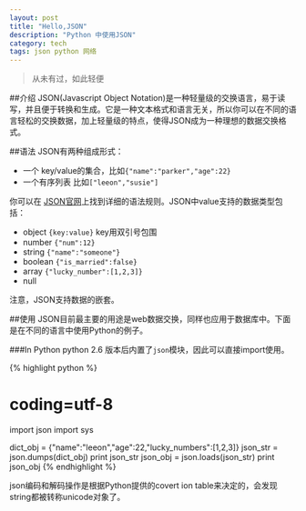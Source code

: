 ```yaml
---
layout: post
title: "Hello,JSON"
description: "Python 中使用JSON"
category: tech
tags: json python 网络
---
```

> 从未有过，如此轻便

##介绍
JSON(Javascript Object Notation)是一种轻量级的交换语言，易于读写，并且便于转换和生成。它是一种文本格式和语言无关，所以你可以在不同的语言轻松的交换数据，加上轻量级的特点，使得JSON成为一种理想的数据交换格式。

##语法
JSON有两种组成形式：

+ 一个 key/value的集合，比如`{"name":"parker","age":22}`
+ 一个有序列表 比如`["leeon","susie"]`

你可以在 [JSON官网](http://www.json.org/)上找到详细的语法规则。JSON中value支持的数据类型包括：

+ object `{key:value}` key用双引号包围
+ number `{"num":12}`
+ string `{"name":"someone"}`
+ boolean `{"is_married":false}`
+ array `{"lucky_number":[1,2,3]}`
+ null

注意，JSON支持数据的嵌套。


##使用
JSON目前最主要的用途是web数据交换，同样也应用于数据库中。下面是在不同的语言中使用Python的例子。

###In Python
python 2.6 版本后内置了`json`模块，因此可以直接import使用。

{% highlight python %}
# coding=utf-8
import json
import sys

dict_obj = {"name":"leeon","age":22,"lucky_numbers":[1,2,3]}
json_str = json.dumps(dict_obj)
print json_str
json_obj = json.loads(json_str)
print json_obj
{% endhighlight %}

json编码和解码操作是根据Python提供的covert ion table来决定的，会发现string都被转称unicode对象了。


